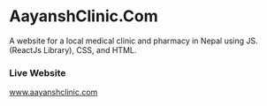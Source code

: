 # AayanshClinic.Com
A website for a local medical clinic and pharmacy in Nepal using JS. (ReactJs Library), CSS, and HTML.

### Live Website
www.aayanshclinic.com
